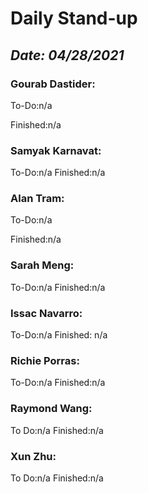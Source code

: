 # Daily Stand-up
## _Date: 04/28/2021_

### Gourab Dastider:
To-Do:n/a


Finished:n/a



### Samyak Karnavat:
To-Do:n/a
Finished:n/a

### Alan Tram:
To-Do:n/a


Finished:n/a


### Sarah Meng:
To-Do:n/a
Finished:n/a



### Issac Navarro:
To-Do:n/a
Finished: n/a



### Richie Porras:
To-Do:n/a
Finished:n/a




### Raymond Wang:
To Do:n/a
Finished:n/a


### Xun Zhu:
To Do:n/a
Finished:n/a
